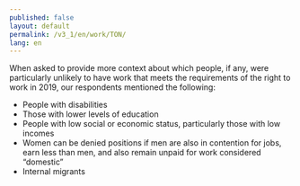 ```yaml
---
published: false
layout: default
permalink: /v3_1/en/work/TON/
lang: en
---
```

When asked to provide more context about which people, if any, were particularly unlikely to have work that meets the requirements of the right to work in 2019, our respondents mentioned the following:

- People with disabilities
- Those with lower levels of education
- People with low social or economic status, particularly those with low incomes
- Women can be denied positions if men are also in contention for jobs, earn less than men, and also remain unpaid for work considered “domestic” 
- Internal migrants  